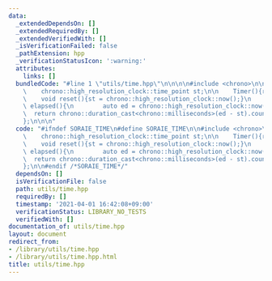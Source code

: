 ```yaml
---
data:
  _extendedDependsOn: []
  _extendedRequiredBy: []
  _extendedVerifiedWith: []
  _isVerificationFailed: false
  _pathExtension: hpp
  _verificationStatusIcon: ':warning:'
  attributes:
    links: []
  bundledCode: "#line 1 \"utils/time.hpp\"\n\n\n\n#include <chrono>\n\nstruct Timer{\n\
    \    chrono::high_resolution_clock::time_point st;\n\n    Timer(){reset();}\n\n\
    \    void reset(){st = chrono::high_resolution_clock::now();}\n    chrono::milliseconds::rep\
    \ elapsed(){\n        auto ed = chrono::high_resolution_clock::now();\n      \
    \  return chrono::duration_cast<chrono::milliseconds>(ed - st).count();\n    }\n\
    };\n\n\n"
  code: "#ifndef SORAIE_TIME\n#define SORAIE_TIME\n\n#include <chrono>\n\nstruct Timer{\n\
    \    chrono::high_resolution_clock::time_point st;\n\n    Timer(){reset();}\n\n\
    \    void reset(){st = chrono::high_resolution_clock::now();}\n    chrono::milliseconds::rep\
    \ elapsed(){\n        auto ed = chrono::high_resolution_clock::now();\n      \
    \  return chrono::duration_cast<chrono::milliseconds>(ed - st).count();\n    }\n\
    };\n\n#endif /*SORAIE_TIME*/"
  dependsOn: []
  isVerificationFile: false
  path: utils/time.hpp
  requiredBy: []
  timestamp: '2021-04-01 16:42:08+09:00'
  verificationStatus: LIBRARY_NO_TESTS
  verifiedWith: []
documentation_of: utils/time.hpp
layout: document
redirect_from:
- /library/utils/time.hpp
- /library/utils/time.hpp.html
title: utils/time.hpp
---
```

